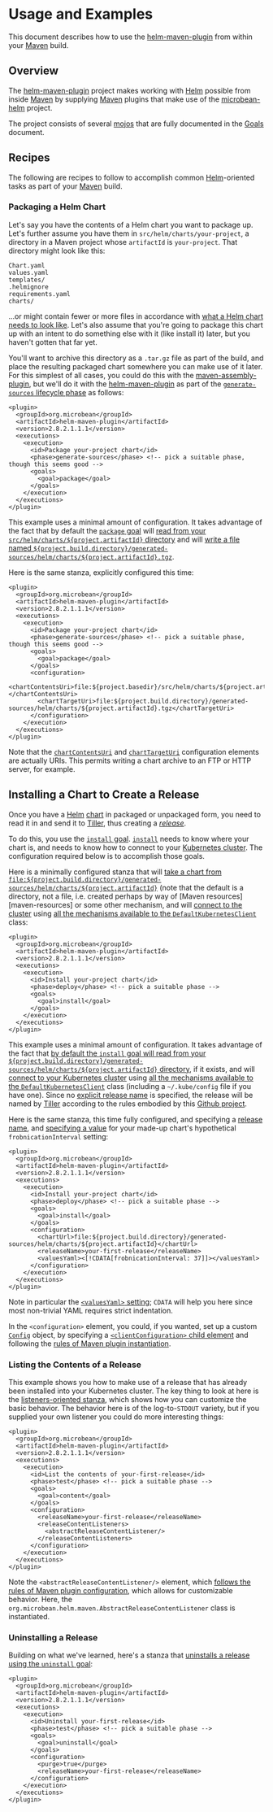 # Usage and Examples

This document describes how to use the [helm-maven-plugin][] from
within your [Maven][] build.

## Overview

The [helm-maven-plugin][] project makes working with [Helm][] possible
from inside [Maven][] by supplying [Maven][] plugins that make use of
the [microbean-helm][] project.

The project consists of several [mojos][mojo] that are fully documented
in the [Goals][goals] document.

## Recipes

The following are recipes to follow to accomplish
common [Helm][]-oriented tasks as part of your [Maven][] build.

### Packaging a Helm Chart

Let's say you have the contents of a Helm chart you want to package
up.  Let's further assume you have them in
`src/helm/charts/your-project`, a directory in a Maven project whose
`artifactId` is `your-project`.  That directory might look like this:

    Chart.yaml
    values.yaml
    templates/
    .helmignore
    requirements.yaml
    charts/
    
&hellip;or might contain fewer or more files in accordance
with [what a Helm chart needs to look like][chart-file-structure].
Let's also assume that you're going to package this chart up with an
intent to do something else with it (like install it) later, but you
haven't gotten that far yet.

You'll want to archive this directory as a `.tar.gz` file as part of
the build, and place the resulting packaged chart somewhere you can
make use of it later.  For this simplest of all cases, you could do
this with the [maven-assembly-plugin][], but we'll do it with the
[helm-maven-plugin][] as part of
the [`generate-sources` lifecycle phase][lifecycles] as follows:

    <plugin>
      <groupId>org.microbean</groupId>
      <artifactId>helm-maven-plugin</artifactId>
      <version>2.8.2.1.1.1</version>
      <executions>
        <execution>
          <id>Package your-project chart</id>
          <phase>generate-sources</phase> <!-- pick a suitable phase, though this seems good -->
          <goals>
            <goal>package</goal>
          </goals>
        </execution>
      </executions>
    </plugin>
    
This example uses a minimal amount of configuration.  It takes
advantage of the fact that by default the [`package` goal][package]
will [read from your `src/helm/charts/${project.artifactId}` directory][package-chartcontentsuri]
and will [write a file named
`${project.build.directory}/generated-sources/helm/charts/${project.artifactId}.tgz`][package-charttargeturi].

Here is the same stanza, explicitly configured this time:

    <plugin>
      <groupId>org.microbean</groupId>
      <artifactId>helm-maven-plugin</artifactId>
      <version>2.8.2.1.1.1</version>
      <executions>
        <execution>
          <id>Package your-project chart</id>
          <phase>generate-sources</phase> <!-- pick a suitable phase, though this seems good -->
          <goals>
            <goal>package</goal>
          </goals>
          <configuration>
            <chartContentsUri>file:${project.basedir}/src/helm/charts/${project.artifactId}</chartContentsUri>
            <chartTargetUri>file:${project.build.directory}/generated-sources/helm/charts/${project.artifactId}.tgz</chartTargetUri>
          </configuration>
        </execution>
      </executions>
    </plugin>
    
Note that the [`chartContentsUri`][package-chartcontentsuri]
and [`chartTargetUri`][package-charttargeturi] configuration elements
are actually URIs.  This permits writing a chart archive to an FTP or
HTTP server, for example.

## Installing a Chart to Create a Release

Once you have a [Helm][] [chart][chart-file-structure] in packaged or
unpackaged form, you need to read it in and send it to [Tiller][],
thus creating a [_release_][release].

To do this, you use
the [`install` goal][install].  [`install`][install] needs to know
where your chart is, and needs to know how to connect to
your [Kubernetes cluster][kubernetes-cluster].  The configuration
required below is to accomplish those goals.

Here is a minimally configured stanza that
will
[take a chart from `file:${project.build.directory}/generated-sources/helm/charts/${project.artifactId}`][install-charturl] (note
that the default is a directory, not a file, i.e. created perhaps by
way of [Maven resources][maven-resources] or some other mechanism, and
will [connect to the cluster][install-clientconfiguration]
using
[all the mechanisms available to the `DefaultKubernetesClient`][kubernetes-client-config] class:

    <plugin>
      <groupId>org.microbean</groupId>
      <artifactId>helm-maven-plugin</artifactId>
      <version>2.8.2.1.1.1</version>
      <executions>
        <execution>
          <id>Install your-project chart</id>
          <phase>deploy</phase> <!-- pick a suitable phase -->
          <goals>
            <goal>install</goal>
          </goals>
        </execution>
      </executions>
    </plugin>
    
This example uses a minimal amount of configuration.  It takes
advantage of the fact
that
[by default the `install` goal will read from your `${project.build.directory}/generated-sources/helm/charts/${project.artifactId}` directory][install-charturl],
if it exists, and
will [connect to your Kubernetes cluster][install-clientconfiguration]
using
[all the mechanisms available to the `DefaultKubernetesClient`][kubernetes-client-config] class
(including a `~/.kube/config` file if you have one).  Since no
[explicit release name][install-releasename] is specified, the release will be named
by [Tiller][] according to the rules embodied by
this [Github project][moniker].

Here is the same stanza, this time fully configured, and specifying
a [release name][install-releasename],
and [specifying a value][install-valuesyaml] for your made-up chart's
hypothetical `frobnicationInterval` setting:

    <plugin>
      <groupId>org.microbean</groupId>
      <artifactId>helm-maven-plugin</artifactId>
      <version>2.8.2.1.1.1</version>
      <executions>
        <execution>
          <id>Install your-project chart</id>
          <phase>deploy</phase> <!-- pick a suitable phase -->
          <goals>
            <goal>install</goal>
          </goals>
          <configuration>
            <chartUrl>file:${project.build.directory}/generated-sources/helm/charts/${project.artifactId}</chartUrl>
            <releaseName>your-first-release</releaseName>
            <valuesYaml><[!CDATA[frobnicationInterval: 37]]></valuesYaml>
          </configuration>
        </execution>
      </executions>
    </plugin>

Note in particular the [`<valuesYaml>` setting][install-valuesyaml]; `CDATA` will help you
here since most non-trivial YAML requires strict indentation.

In the `<configuration>` element, you could, if you wanted, set up a
custom [`Config`][kubernetes-client-config] object, by specifying
a [`<clientConfiguration>` child element][install-clientconfiguration]
and following
the [rules of Maven plugin instantiation][maven-plugin-configuration].

### Listing the Contents of a Release

This example shows you how to make use of a release that has already
been installed into your Kubernetes cluster.  The key thing to look at
here is the [listeners-oriented stanza][content-releasecontentlisteners], which shows how you can
customize the basic behavior.  The behavior here is of the
log-to-`STDOUT` variety, but if you supplied your own listener you
could do more interesting things:

    <plugin>
      <groupId>org.microbean</groupId>
      <artifactId>helm-maven-plugin</artifactId>
      <version>2.8.2.1.1.1</version>
      <executions>
        <execution>
          <id>List the contents of your-first-release</id>
          <phase>test</phase> <!-- pick a suitable phase -->
          <goals>
            <goal>content</goal>
          </goals>
          <configuration>
            <releaseName>your-first-release</releaseName>
            <releaseContentListeners>
              <abstractReleaseContentListener/>
            </releaseContentListeners>
          </configuration>
        </execution>
      </executions>
    </plugin>

Note the `<abstractReleaseContentListener/>` element,
which
[follows the rules of Maven plugin configuration][maven-plugin-configuration],
which allows for customizable behavior.  Here, the
`org.microbean.helm.maven.AbstractReleaseContentListener` class is
instantiated.

### Uninstalling a Release

Building on what we've learned, here's a stanza that [uninstalls a
release using the `uninstall` goal][uninstall]:

    <plugin>
      <groupId>org.microbean</groupId>
      <artifactId>helm-maven-plugin</artifactId>
      <version>2.8.2.1.1.1</version>
      <executions>
        <execution>
          <id>Uninstall your-first-release</id>
          <phase>test</phase> <!-- pick a suitable phase -->
          <goals>
            <goal>uninstall</goal>
          </goals>
          <configuration>
            <purge>true</purge>
            <releaseName>your-first-release</releaseName>
          </configuration>
        </execution>
      </executions>
    </plugin>

[uninstall]: https://microbean.github.io/helm-maven-plugin/uninstall-mojo.html
[content-releasecontentlisteners]: https://microbean.github.io/helm-maven-plugin/content-mojo.html#releaseContentListeners
[install-clientconfiguration]: https://microbean.github.io/helm-maven-plugin/install-mojo.html#clientConfiguration
[install]: https://microbean.github.io/helm-maven-plugin/install-mojo.html
[install-charturl]: https://microbean.github.io/helm-maven-plugin/install-mojo.html#chartUrl
[install-releasename]: https://microbean.github.io/helm-maven-plugin/install-mojo.html#releaseName
[install-valuesyaml]: https://microbean.github.io/helm-maven-plugin/install-mojo.html#valuesYaml
[package]: https://microbean.github.io/helm-maven-plugin/package-mojo.html
[package-chartcontentsuri]: https://microbean.github.io/helm-maven-plugin/package-mojo.html#chartContentsUri
[package-charttargeturi]: https://microbean.github.io/helm-maven-plugin/package-mojo.html#chartTargetUri
[helm-maven-plugin]: https://microbean.github.io/helm-maven-plugin/
[microbean-helm]: https://microbean.github.io/microbean-helm/
[maven]: http://maven.apache.org/
[mojo]: http://maven.apache.org/plugin-developers/index.html
[goals]: https://microbean.github.io/helm-maven-plugin/plugin-info.html
[helm]: https://docs.helm.sh/
[chart-file-structure]: https://docs.helm.sh/developing_charts/#the-chart-file-structure
[maven-assembly-plugin]: http://maven.apache.org/plugins/maven-assembly-plugin/index.html
[lifecycles]: https://maven.apache.org/guides/introduction/introduction-to-the-lifecycle.html#Lifecycle_Reference
[tiller]: https://docs.helm.sh/glossary/#tiller
[release]: https://docs.helm.sh/glossary/#release
[kubernetes-cluster]: https://kubernetes.io/docs/setup/
[kubernetes-client-config]: https://github.com/fabric8io/kubernetes-client/blob/v3.0.0/kubernetes-client/src/main/java/io/fabric8/kubernetes/client/Config.java#L231-L321
[moniker]: https://github.com/technosophos/moniker#monicker-generate-cute-random-names
[maven-plugin-configuration]: https://maven.apache.org/guides/mini/guide-configuring-plugins.html#Configuring_Parameters
